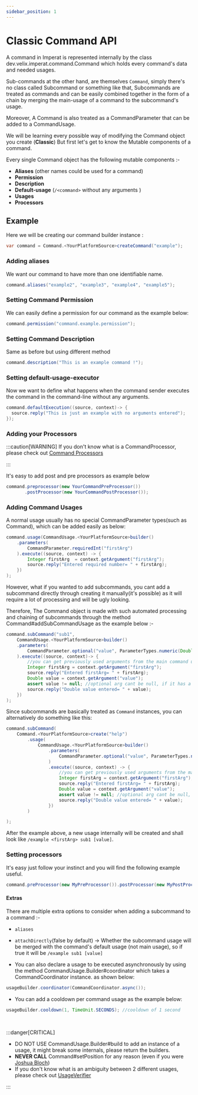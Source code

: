 ```yaml
---
sidebar_position: 1
---
```

# Classic Command API

A command in Imperat is represented internally by the class dev.velix.imperat.command.Command which holds every command's data and needed usages. 

Sub-commands at the other hand, are themselves `Command`, simply there's no class called Subcommand or something like that, Subcommands are treated as commands and can be easily combined together in the form of a chain by merging the main-usage of a command to the subcommand's usage.

Moreover, A Command is also treated as a CommandParameter that can be added to a CommandUsage.

We will be learning every possible way of modifying the Command object you create (**Classic**)
But first let's get to know the Mutable components of a command.

Every single Command object has the following mutable components :-

- **Aliases** (other names could be used for a command)
- **Permission** 
- **Description**
- **Default-usage** (`/<command>` without any arguments )
- **Usages**
- **Processors** 

## Example 

Here we will be creating our command builder instance :
```java
var command = Command.<YourPlatformSource>createCommand("example");
```
### Adding aliases 

We want our command to have more than one identifiable name.
```java
command.aliases("example2", "example3", "example4", "example5");
```

### Setting Command Permission
We can easily define a permission for our command as the example below:
```java
command.permission("command.example.permission");
```

### Setting Command Description
Same as before but using different method
```java
command.description("This is an example command !");
```

### Setting default-usage-executor
Now we want to define what happens when the command sender executes the command in the command-line without any arguments.
```java
command.defaultExecution((source, context)-> {  
  source.reply("This is just an example with no arguments entered");  
});
```

### Adding your Processors
:::caution[WARNING]
If you don't know what is a CommandProcessor, please check out [Command Processors](../Processors.md)

:::

It's easy to add post and pre processors as example below
```java
command.preprocessor(new YourCommandPreProcessor())
	   .postProcessor(new YourCommandPostProcessor());
```

### Adding Command Usages
A normal usage usually has no special CommandParameter types(such as Command), 
which can be added  easily as below:
```java
command.usage(CommandUsage.<YourPlatformSource>builder()  
	.parameters(
	  	CommandParameter.requiredInt("firstArg")  
	).execute((source, context) -> {  
	 	Integer firstArg  = context.getArgument("firstArg");  
	 	source.reply("Entered required number= " + firstArg);  
	})  
);
```

However, what if you wanted to add subcommands, you cant add a subcommand directly through
creating it manually(it's possible) as it will require a lot of processing and will be ugly looking.

Therefore, The Command object is made with such automated processing and chaining of subcommands through the method Command#addSubCommandUsage as the example below :-

```java
command.subCommand("sub1",
 	CommandUsage.<YourPlatformSource>builder()  
	.parameters(
		CommandParameter.optional("value", ParameterTypes.numeric(Double.class), OptionalValueSupplier.of("-1.0"))
	).execute((source, context)-> {
	 	//you can get previously used arguments from the main command usage  
	 	Integer firstArg = context.getArgument("firstArg");  
	 	source.reply("Entered firstArg= " + firstArg);  
	 	Double value = context.getArgument("value");  
	 	assert value != null; //optional arg cant be null, if it has a default value supplier  
	 	source.reply("Double value entered= " + value);  
	})
);
```
Since subcommands are basically treated as `Command` instances, you can alternatively do something like this:
```java
command.subCommand(
	Command.<YourPlatformSource>create("help")
        .usage(
			CommandUsage.<YourPlatformSource>builder()
				.parameters(
					CommandParameter.optional("value", ParameterTypes.numeric(Double.class), OptionalValueSupplier.of("-1.0"))
				)
				.execute((source, context) -> {
					//you can get previously used arguments from the main command usage  
					Integer firstArg = context.getArgument("firstArg");  
					source.reply("Entered firstArg= " + firstArg);  
					Double value = context.getArgument("value");  
					assert value != null; //optional arg cant be null, if it has a default value supplier  
					source.reply("Double value entered= " + value);  
				})
		)

);

```

After the example above, a new usage internally will be created and 
shall look like `/example <firstArg> sub1 [value]`.

### Setting processors
It's easy just follow your instinct and you will find the following example useful.
```java
command.preProcessor(new MyPreProcessor()).postProcessor(new MyPostProcessor());
```

#### Extras
There are multiple extra options to consider when adding a subcommand to a command :-
- `aliases`
- `attachDirectly`(false by default) -> Whether the subcommand usage will be merged with the command's default usage (not main usage), so if true it will be `/example sub1 [value]` 

- You can also declare a usage to be executed asynchronously by using the method CommandUsage.Builder#coordinator which takes a CommandCoordinator instance.
as shown below:
```java
usageBuilder.coordinator(CommandCoordinator.async());
```

- You can add a cooldown per command usage as the example below:
```java
usageBuilder.cooldown(1, TimeUnit.SECONDS); //cooldown of 1 second
```

<br/>

:::danger[CRITICAL]
- DO NOT USE CommandUsage.Builder#build to add an instance of a usage, it might break some internals, please return the builders.
- **NEVER CALL** Command#setPosition for any reason (even if you were [Joshua Bloch](https://en.wikipedia.org/wiki/Joshua_Bloch))
- If you don't know what is an ambiguity between 2 different usages,
  please check out [UsageVerifier](../Dispatcher%20API.md#usageverifier)

:::